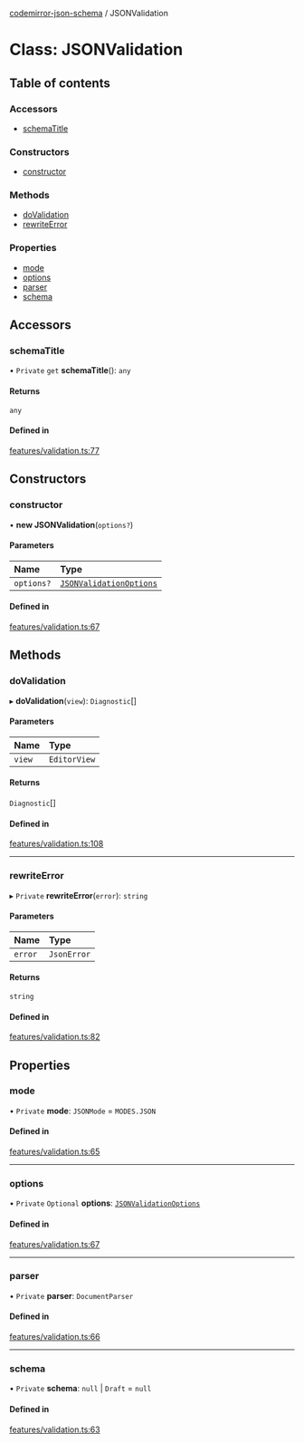 [codemirror-json-schema](../README.md) / JSONValidation

# Class: JSONValidation

## Table of contents

### Accessors

- [schemaTitle](JSONValidation.md#schematitle)

### Constructors

- [constructor](JSONValidation.md#constructor)

### Methods

- [doValidation](JSONValidation.md#dovalidation)
- [rewriteError](JSONValidation.md#rewriteerror)

### Properties

- [mode](JSONValidation.md#mode)
- [options](JSONValidation.md#options)
- [parser](JSONValidation.md#parser)
- [schema](JSONValidation.md#schema)

## Accessors

### schemaTitle

• `Private` `get` **schemaTitle**(): `any`

#### Returns

`any`

#### Defined in

[features/validation.ts:77](https://github.com/jsonnext/codemirror-json-schema/blob/d360a86/src/features/validation.ts#L77)

## Constructors

### constructor

• **new JSONValidation**(`options?`)

#### Parameters

| Name       | Type                                                              |
| :--------- | :---------------------------------------------------------------- |
| `options?` | [`JSONValidationOptions`](../interfaces/JSONValidationOptions.md) |

#### Defined in

[features/validation.ts:67](https://github.com/jsonnext/codemirror-json-schema/blob/d360a86/src/features/validation.ts#L67)

## Methods

### doValidation

▸ **doValidation**(`view`): `Diagnostic`[]

#### Parameters

| Name   | Type         |
| :----- | :----------- |
| `view` | `EditorView` |

#### Returns

`Diagnostic`[]

#### Defined in

[features/validation.ts:108](https://github.com/jsonnext/codemirror-json-schema/blob/d360a86/src/features/validation.ts#L108)

---

### rewriteError

▸ `Private` **rewriteError**(`error`): `string`

#### Parameters

| Name    | Type        |
| :------ | :---------- |
| `error` | `JsonError` |

#### Returns

`string`

#### Defined in

[features/validation.ts:82](https://github.com/jsonnext/codemirror-json-schema/blob/d360a86/src/features/validation.ts#L82)

## Properties

### mode

• `Private` **mode**: `JSONMode` = `MODES.JSON`

#### Defined in

[features/validation.ts:65](https://github.com/jsonnext/codemirror-json-schema/blob/d360a86/src/features/validation.ts#L65)

---

### options

• `Private` `Optional` **options**: [`JSONValidationOptions`](../interfaces/JSONValidationOptions.md)

#### Defined in

[features/validation.ts:67](https://github.com/jsonnext/codemirror-json-schema/blob/d360a86/src/features/validation.ts#L67)

---

### parser

• `Private` **parser**: `DocumentParser`

#### Defined in

[features/validation.ts:66](https://github.com/jsonnext/codemirror-json-schema/blob/d360a86/src/features/validation.ts#L66)

---

### schema

• `Private` **schema**: `null` \| `Draft` = `null`

#### Defined in

[features/validation.ts:63](https://github.com/jsonnext/codemirror-json-schema/blob/d360a86/src/features/validation.ts#L63)
